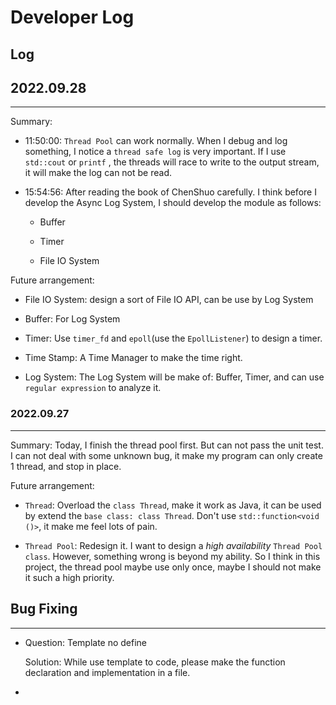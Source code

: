 # Developer Log
## Log

## 2022.09.28

---

Summary:

- 11:50:00: `Thread Pool` can work normally. When I debug and log something, I notice a `thread safe log` is very important. If I use `std::cout` or `printf` , the threads will race to write to the output stream, it will make the log can not be read.

- 15:54:56: After reading the book of ChenShuo carefully. I think before I develop the Async Log System, I should develop the module as follows:

  - Buffer

  - Timer

  - File IO System

Future arrangement:

- File IO System: design a sort of File IO API, can be use by Log System

- Buffer: For Log System

- Timer: Use `timer_fd` and `epoll`(use the `EpollListener`) to design a timer.

- Time Stamp: A Time Manager to make the time right.

- Log System: The Log System will be make of: Buffer, Timer, and can use `regular expression` to analyze it.

### 2022.09.27

---

Summary: Today, I finish the thread pool first. But can not pass the unit test. I can not deal with some unknown bug, it make my program can only create 1 thread, and stop in place.

Future arrangement:

- `Thread`: Overload the `class Thread`, make it work as Java, it can be used by extend the `base class: class Thread`. Don't use `std::function<void ()>`, it make me feel lots of pain.

- `Thread Pool`: Redesign it. I want to design a *high availability* `Thread Pool class`. However, something wrong is beyond my ability. So I think in this project, the thread pool maybe use only once, maybe I should not make it such a high priority. 



## Bug Fixing

---

- Question: Template no define
  
  Solution: While use template to code, please make the function declaration and implementation in a file.

- 